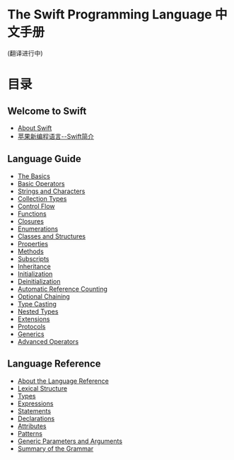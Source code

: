 The Swift Programming Language 中文手册
======================================

(翻译进行中)

# 目录

## Welcome to Swift

-  [About Swift]()
-  [苹果新编程语言--Swift简介](http://www.cocoachina.com/applenews/devnews/2014/0603/8653.html)

## Language Guide

-  [The Basics]()
-  [Basic Operators]()
-  [Strings and Characters]()
-  [Collection Types]()
-  [Control Flow]()
-  [Functions]()
-  [Closures]()
-  [Enumerations]()
-  [Classes and Structures]()
-  [Properties]()
-  [Methods]()
-  [Subscripts]()
-  [Inheritance]()
-  [Initialization]()
-  [Deinitialization]()
-  [Automatic Reference Counting]()
-  [Optional Chaining]()
-  [Type Casting]()
-  [Nested Types]()
-  [Extensions]()
-  [Protocols]()
-  [Generics]()
-  [Advanced Operators]()

## Language Reference

-  [About the Language Reference]()
-  [Lexical Structure]()
-  [Types]()
-  [Expressions]()
-  [Statements]()
-  [Declarations]()
-  [Attributes]()
-  [Patterns]()
-  [Generic Parameters and Arguments]()
-  [Summary of the Grammar]()
